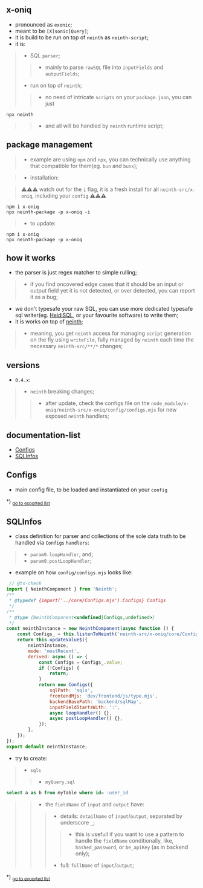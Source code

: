 ## x-oniq
- pronounced as `exonic`;
- meant to be `[X]sonic[Query]`;
- it is build to be run on top of `neinth` as `neinth-script`;
- it is:
>- SQL `parser`;
>>- mainly to parse `rawSQL` file into `inputFields` and `outputFields`;
>- run on top of `neinth`;
>>- no need of intricate `scripts` on your `package.json`, you can just
```shell
npx neinth
```
>>- and all will be handled by `neinth` runtime script;

## package management
>- example are using `npm` and `npx`, you can technically use anything that compatible for them(eg. `bun` and `bunx`);

>- installation:

> ⚠⚠⚠ watch out for the `i` flag, it is a fresh install for all `neinth-src/x-oniq`, including your `config` ⚠⚠⚠
```shell
npm i x-oniq
npx neinth-package -p x-oniq -i
```
>- to update:
```shell
npm i x-oniq
npx neinth-package -p x-oniq
```

## how it works
- the parser is just regex matcher to simple rulling;
>- if you find oncovered edge cases that it should be an input or output field yet it is not detected, or over detected, you can report it as a bug;
- we don't typesafe your raw SQL, you can use more dedicated typesafe sql writer(eg. [HeidiSQL](http://heidisql.com/), or your favourite software) to write them;
- it is works on top of [neinth](https://www.npmjs.com/package/neinth);
>- meaning, you get `neinth` access for managing `script` generation on the fly using `writeFile`, fully managed by `neinth` each time the necessary `neinth-src/**/*` changes;

## versions
- `0.4.x`:
>- `neinth` breaking changes;
>>- after update, check the configs file on the `node_module/x-oniq/neinth-src/x-oniq/config/configs.mjs` for new exposed `neinth` handlers;

## documentation-list
- [Configs](#configs)
- [SQLInfos](#sqlinfos)
<h2 id="configs">Configs</h2>

- main config file, to be loaded and instantiated on your `config`

*) <sub>[go to exported list](#documentation-list)</sub>

<h2 id="sqlinfos">SQLInfos</h2>

- class definition for parser and collections of the sole data truth to be handled via `Configs` `handlers`:>- `param0.loopHandler`, and;>- `param0.postLoopHandler`;- example on how `config/configs.mjs` looks like:```js // @ts-checkimport { NeinthComponent } from 'Neinth';/** * @typedef {import('../core/Configs.mjs').Configs} Configs *//** * @type {NeinthComponent<undefined|Configs,undefined>} */const neinthInstance = new NeinthComponent(async function () {	const Configs_ = this.listenToNeinth('neinth-src/x-oniq/core/Configs.mjs');	return this.updateValue$({		neinthInstance,		mode: 'mostRecent',		derived: async () => {			const Configs = Configs_.value;			if (!Configs) {				return;			}			return new Configs({				sqlPath: 'sqls',				frontendMjs: 'dev/frontend/js/type.mjs',				backendBasePath: 'backend/sqlMap',				inputFieldStartsWith: ':',				async loopHandler() {},				async postLoopHandler() {},			});		},	});});export default neinthInstance;```- try to create:>- `sqls`>>- `myQuery.sql````sqlselect a as b from myTable where id= :user_id```>>- the `fieldName` of `input` and `output` have:>>>- details: `detailName` of `input`/`output`, separated by underscore `_`;>>>>- this is usefull if you want to use a pattern to handle the `fieldName` conditionally, like, `hashed_password`, or `be_apiKey` (as in backend only);>>>- full: `fullName` of `input`/`output`;

*) <sub>[go to exported list](#documentation-list)</sub>
